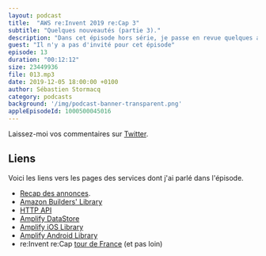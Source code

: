 ```yaml
---
layout: podcast
title:  "AWS re:Invent 2019 re:Cap 3"
subtitle: "Quelques nouveautés (partie 3)."
description: "Dans cet épisode hors série, je passe en revue quelques annonces faites lors de la troisième journée de re:Invent. Nous parlons de HTTP API, Amplify DataStore et Amazon Builders' Library."
guest: "Il n'y a pas d'invité pour cet épisode"
episode: 13
duration: "00:12:12"
size: 23449936 
file: 013.mp3  
date: 2019-12-05 18:00:00 +0100
author: Sébastien Stormacq
category: podcasts
background: '/img/podcast-banner-transparent.png'
appleEpisodeId: 1000500045016
---
```


Laissez-moi vos commentaires sur [Twitter](https://twitter.com/sebsto).

## Liens

Voici les liens vers les pages des services dont j'ai parlé dans l'épisode.

- [Recap des annonces](https://aws.amazon.com/blogs/aws/aws-launches-previews-at-reinvent-2019-wednesday-december-4th/).
- [Amazon Builders' Library](https://aws.amazon.com/blogs/aws/check-out-the-amazon-builders-library-this-is-how-we-do-it/)
- [HTTP API](https://aws.amazon.com/blogs/compute/announcing-http-apis-for-amazon-api-gateway/)
- [Amplify DataStore](https://aws.amazon.com/blogs/aws/amplify-datastore-simplify-development-of-offline-apps-with-graphql/)
- [Amplify iOS Library](https://aws-amplify.github.io/docs/ios/start)
- [Amplify Android Library](https://aws-amplify.github.io/docs/android/start)
- re:Invent re:Cap [tour de France](https://aws.amazon.com/fr/blogs/france/reinvent-2019-recap-tour/) (et pas loin)